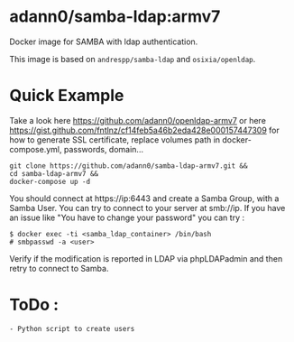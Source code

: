 adann0/samba-ldap:armv7
=======================

Docker image for SAMBA with ldap authentication.

This image is based on `andrespp/samba-ldap` and `osixia/openldap`.

# Quick Example

Take a look here https://github.com/adann0/openldap-armv7 or here https://gist.github.com/fntlnz/cf14feb5a46b2eda428e000157447309 for how to generate SSL certificate, replace volumes path in docker-compose.yml, passwords, domain... 

	git clone https://github.com/adann0/samba-ldap-armv7.git &&
	cd samba-ldap-armv7 &&
	docker-compose up -d
	
You should connect at https://ip:6443 and create a Samba Group, with a Samba User. You can try to connect to your server at smb://ip. If you have an issue like "You have to change your password" you can try :

	$ docker exec -ti <samba_ldap_container> /bin/bash
	# smbpasswd -a <user>
	
Verify if the modification is reported in LDAP via phpLDAPadmin and then retry to connect to Samba.

# ToDo :

	- Python script to create users
